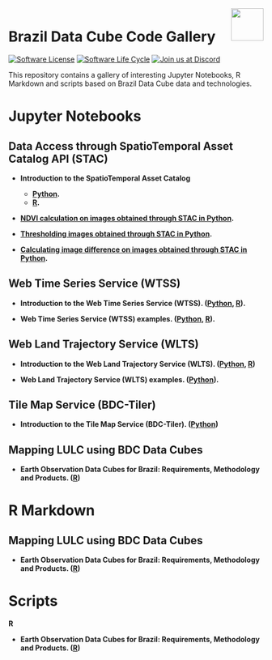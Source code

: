 <img src="./img/logo-bdc.png" align="right" width="64" />

# Brazil Data Cube Code Gallery


<!-- badges: start -->

[![Software License](https://img.shields.io/badge/license-MIT-green)](https://github.com/brazil-data-cube/code-gallery/blob/master/LICENSE)
[![Software Life Cycle](https://img.shields.io/badge/lifecycle-maturing-blue.svg)](https://www.tidyverse.org/lifecycle/#maturing)
[![Join us at Discord](https://img.shields.io/discord/689541907621085198?logo=discord&logoColor=ffffff&color=7389D8)](https://discord.com/channels/689541907621085198#)

<!-- badges: end -->

This repository contains a gallery of interesting Jupyter Notebooks, R Markdown and scripts based on Brazil Data Cube data and technologies.


# Jupyter Notebooks


## Data Access through SpatioTemporal Asset Catalog API (STAC)

- <b>Introduction to the SpatioTemporal Asset Catalog 
  - [Python](https://github.com/brazil-data-cube/jupyter-gallery/blob/master/Python/stac/stac-introduction.ipynb).
  - [R](https://github.com/brazil-data-cube/jupyter-gallery/blob/master/R/stac/stac-introduction.ipynb).

- [NDVI calculation on images obtained through STAC in Python](https://github.com/brazil-data-cube/jupyter-gallery/blob/master/Python/stac/stac-ndvi-calculation.ipynb).

- [Thresholding images obtained through STAC in Python](https://github.com/brazil-data-cube/jupyter-gallery/blob/master/Python/stac/stac-image-threshold.ipynb).

- [Calculating image difference on images obtained through STAC in Python](https://github.com/brazil-data-cube/jupyter-gallery/blob/master/Python/stac/stac-image-difference.ipynb).

## Web Time Series Service (WTSS)

- Introduction to the Web Time Series Service (WTSS). ([Python](https://github.com/brazil-data-cube/jupyter-gallery/blob/master/Python/wtss/wtss-introduction.ipynb), [R](https://github.com/brazil-data-cube/jupyter-gallery/blob/master/R/wtss/wtss-introduction.ipynb)).

- Web Time Series Service (WTSS) examples. ([Python](https://github.com/brazil-data-cube/jupyter-gallery/blob/master/Python/wtss/wtss-examples.ipynb), [R](https://github.com/brazil-data-cube/jupyter-gallery/blob/master/R/wtss/wtss-examples.ipynb)).

## Web Land Trajectory Service (WLTS)

- Introduction to the Web Land Trajectory Service (WLTS). ([Python](https://github.com/brazil-data-cube/jupyter-gallery/blob/master/Python/wlts/wlts-introduction.ipynb), [R](https://github.com/brazil-data-cube/jupyter-gallery/blob/master/R/wlts/wlts-introduction.ipynb))

- Web Land Trajectory Service (WLTS) examples. ([Python](https://github.com/brazil-data-cube/jupyter-gallery/blob/master/Python/wlts/wlts-examples.ipynb)).

## Tile Map Service (BDC-Tiler)

- Introduction to the Tile Map Service (BDC-Tiler). ([Python](https://github.com/brazil-data-cube/jupyter-gallery/blob/master/Python/tiler/bdc-tiler_introduction.ipynb))

## Mapping LULC using BDC Data Cubes

- Earth Observation Data Cubes for Brazil: Requirements, Methodology and Products. ([R](https://github.com/brazil-data-cube/code-gallery/tree/master/jupyter/R/bdc-article))

# R Markdown

## Mapping LULC using BDC Data Cubes

- Earth Observation Data Cubes for Brazil: Requirements, Methodology and Products. ([R](https://github.com/brazil-data-cube/code-gallery/tree/master/rmarkdown/R/bdc-article))

# Scripts

**R**

- Earth Observation Data Cubes for Brazil: Requirements, Methodology and Products. ([R](https://github.com/brazil-data-cube/code-gallery/tree/master/scripts/R/bdc-article))
